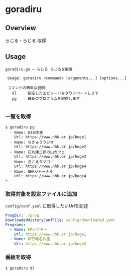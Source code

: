 # goradiru

## Overview

らじる・らじる 取得

## Usage

```
goradiru.go ― らじる らじるを取得

 Usage: goradiru <command> [arguments...] [options...]

 コマンドの簡単な説明:
   dl     指定したエピソードをダウンロードします
   pg     最新のプログラムを取得します


```

### 一覧を取得


```
$ goradiru pg
  - Name: DJ日本史
    Url: https://www.nhk.or.jp/hoge1
  - Name: ちきゅうラジオ
    Url: https://www.nhk.or.jp/hoge2
  - Name: 石丸謙二郎の山カフェ
    Url: https://www.nhk.or.jp/hoge3
  - Name: きこえタマゴ！
    Url: https://www.nhk.or.jp/hoge4
  - Name: NHKジャーナル
    Url: https://www.nhk.or.jp/hoge4
>
```

### 取得対象を設定ファイルに追加

`config/conf.yaml` に取得したいUrlを記述

```yaml
ProgDir: ./prog
DownloadedHistoryConfFile: config/downloaded.yaml
Programs:
  - Name: FMシアター
    Url: https://www.nhk.or.jp/hoge1
  - Name: 新日曜名作座
    Url: https://www.nhk.or.jp/hoge2
```

### 番組を取得

```shell-session
$ goradiru dl
```
